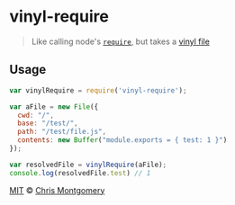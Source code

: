 # vinyl-require

> Like calling node's [`require`](http://nodejs.org/api/globals.html#globals_require), but takes a [vinyl file](https://github.com/wearefractal/vinyl)

## Usage

```js
var vinylRequire = require('vinyl-require');

var aFile = new File({
  cwd: "/",
  base: "/test/",
  path: "/test/file.js",
  contents: new Buffer("module.exports = { test: 1 }")
});

var resolvedFile = vinylRequire(aFile);
console.log(resolvedFile.test) // 1
```

[MIT](http://opensource.org/licenses/MIT) © [Chris Montgomery](http://www.chrismontgomery.info/)